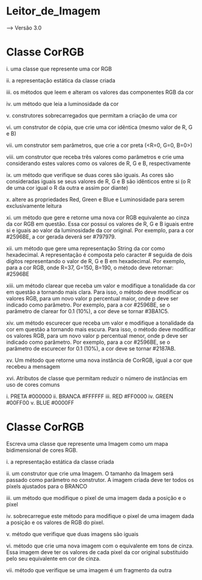 # Leitor_de_Imagem

--> Versão 3.0

# Classe CorRGB

i. uma classe que represente uma cor RGB

ii. a representação estática da classe criada

iii. os métodos que leem e alteram os valores das componentes RGB da cor

iv. um método que leia a luminosidade da cor

v. construtores sobrecarregados que permitam a criação de uma cor

vi. um construtor de cópia, que crie uma cor idêntica (mesmo valor de R, G e B)

vii. um construtor sem parâmetros, que crie a cor preta (<R=0, G=0, B=0>)

viii. um construtor que receba três valores como parâmetros e crie uma considerando estes valores como os valores de R, G e B, respectivamente

ix. um método que verifique se duas cores são iguais. As cores são consideradas iguais se seus valores de R, G e B são idênticos entre si (o R de uma cor igual o R da outra e assim por diante)

x. altere as propriedades Red, Green e Blue e Luminosidade para serem exclusivamente leitura

xi. um método que gere e retorne uma nova cor RGB equivalente ao cinza da cor RGB em questão. Essa cor possui os valores de R, G e B iguais entre si e iguais ao valor da luminosidade da cor original. Por exemplo, para a cor #2596BE, a cor gerada deverá ser #797979.

xii. um método que gere uma representação String da cor como hexadecimal. A representação é composta pelo caracter # seguida de dois dígitos representando o valor de R, G e B em hexadecimal. Por exemplo, para a cor RGB, onde R=37, G=150, B=190, o método deve retornar: #2596BE

xiii. um método clarear que receba um valor e modifique a tonalidade da cor em questão a tornando mais clara. Para isso, o método deve modificar os valores RGB, para um novo valor p percentual maior, onde p deve ser indicado como parâmetro. Por exemplo, para a cor #2596BE, se o parâmetro de clarear for 0.1 (10%), a cor deve se tornar #3BA1C5.

xiv. um método escurecer que receba um valor e modifique a tonalidade da cor em questão a tornando mais escura. Para isso, o método deve modificar os valores RGB, para um novo valor p percentual menor, onde p deve ser indicado como parâmetro. Por exemplo, para a cor #2596BE, se o parâmetro de escurecer for 0.1 (10%), a cor deve se tornar #2187AB.

xv. Um método que retorne uma nova instância de CorRGB, igual a cor que recebeu a mensagem

xvi. Atributos de classe que permitam reduzir o número de instâncias em uso de cores comuns

i. PRETA #000000
ii. BRANCA #FFFFFF
iii. RED #FF0000
iv. GREEN #00FF00
v. BLUE #0000FF

# Classe CorRGB
Escreva uma classe que represente uma Imagem como um mapa bidimensional de cores RGB.

i. a representação estática da classe criada

ii. um construtor que crie uma Imagem. O tamanho da Imagem será passado como parâmetro no construtor. A imagem criada deve ter todos os píxels ajustados para o BRANCO

iii. um método que modifique o pixel de uma imagem dada a posição e o pixel

iv. sobrecarregue este método para modifique o pixel de uma imagem dada a posição e os valores de RGB do pixel.

v. método que verifique que duas imagens são iguais

vi. método que crie uma nova imagem com o equivalente em tons de cinza. Essa imagem deve ter os valores de cada pixel da cor original substituido pelo seu equivalente em cor de cinza.

vii. método que verifique se uma imagem é um fragmento da outra
